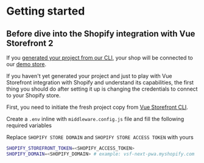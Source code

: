 # Getting started

## Before dive into the Shopify integration with Vue Storefront 2


If you [generated your project from our CLI](https://docs.vuestorefront.io/v2/general/installation.html), your shop will be connected to our [demo store](https://shopify-pwa.aureatelabs.com/).


If you haven't yet generated your project and just to play with Vue Storefront integration with Shopify and understand its capabilities, the first thing you should do after setting it up is changing the credentials to connect to your Shopify store.


First, you need to initiate the fresh project copy from [Vue Storefront CLI](https://docs.vuestorefront.io/v2/general/installation.html).

Create a `.env` inline with `middleware.config.js` file and fill the following required variables

Replace ```SHOPIFY STORE DOMAIN``` and ```SHOPIFY STORE ACCESS TOKEN``` with yours

```bash
SHOPIFY_STOREFRONT_TOKEN=<SHOPIFY_ACCESS_TOKEN>
SHOPIFY_DOMAIN=<SHOPIFY_DOMAIN> # example: vsf-next-pwa.myshopify.com
```